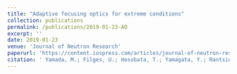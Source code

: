 ```yaml
---
title: "Adaptive focusing optics for extreme conditions"
collection: publications
permalink: /publications/2019-01-23-AO
excerpt: ''
date: 2019-01-23
venue: 'Journal of Neutron Research'
paperurl: 'https://content.iospress.com/articles/journal-of-neutron-research/jnr180092'
citation: ' Yamada, M.; Filges, U.; Hosobata, T.; Yamagata, Y.; Rantsiou, E.;(2019); <i>Journal of Neutron Research</i>. 20(4).'
---
```

